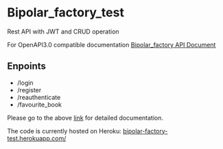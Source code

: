 
# Bipolar_factory_test
Rest API with JWT and CRUD operation

For OpenAPI3.0 compatible documentation
[Bipolar_factory API Document](https://stoplight.io/p/docs/gh/rahulkatiyar19955/bipolar_factory_test)


## Enpoints

 - /login
 - /register
 - /reauthenticate
 - /favourite_book


Please go to the above [link](https://stoplight.io/p/docs/gh/rahulkatiyar19955/bipolar_factory_test) for detailed documentation.


The code is currently hosted on Heroku: 
 [bipolar-factory-test.herokuapp.com/](https://bipolar-factory-test.herokuapp.com/)
